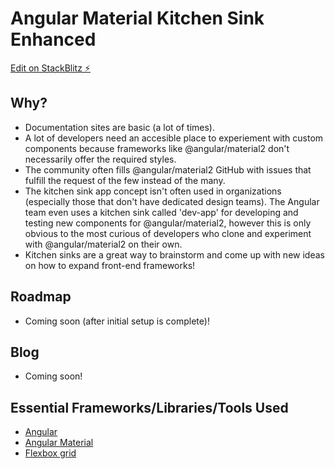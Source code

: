 # Angular Material Kitchen Sink Enhanced

[Edit on StackBlitz ⚡️](https://stackblitz.com/edit/angular-material2-kitchen-sink)

## Why?

- Documentation sites are basic (a lot of times).
- A lot of developers need an accesible place to experiement with custom components because frameworks like @angular/material2 don't necessarily offer the required styles.
- The community often fills @angular/material2 GitHub with issues that fulfill the request of the few instead of the many.
- The kitchen sink app concept isn't often used in organizations (especially those that don't have dedicated design teams). The Angular team even uses a kitchen sink called 'dev-app' for developing and testing new components for @angular/material2, however this is only obvious to the most curious of developers who clone and experiment with @angular/material2 on their own.
- Kitchen sinks are a great way to brainstorm and come up with new ideas on how to expand front-end frameworks!

## Roadmap

- Coming soon (after initial setup is complete)!

## Blog

- Coming soon!

## Essential Frameworks/Libraries/Tools Used

- [Angular](https://angular.io/)
- [Angular Material](https://material.angular.io/)
- [Flexbox grid](http://flexboxgrid.com/)